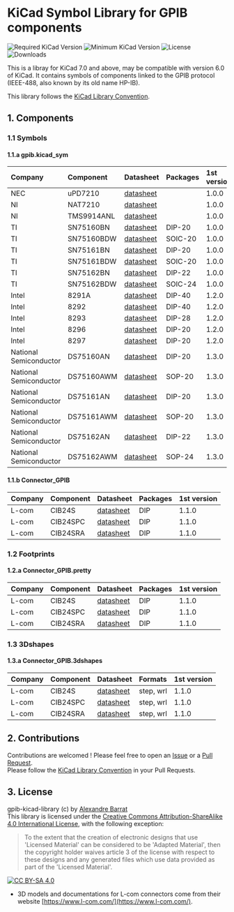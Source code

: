 # KiCad Symbol Library for GPIB components

![Required KiCad Version](https://img.shields.io/badge/kicad-%3E%3D7.0-success)
![Minimum KiCad Version](https://img.shields.io/badge/kicad-=6.0-orange)
![License](https://img.shields.io/github/license/alba0404/gpib-kicad-library)
![Downloads](https://img.shields.io/github/downloads/alba0404/gpib-kicad-library/total)

This is a libray for KiCad 7.0 and above, may be compatible with version 6.0 of KiCad.
It contains symbols of components linked to the GPIB protocol (IEEE-488, also known by its old name HP-IB).

This library follows the [KiCad Library Convention](https://klc.kicad.org/).


## 1. Components
### 1.1 Symbols
#### 1.1.a gpib.kicad_sym
|Company|Component|Datasheet|Packages| 1st version |
|:------|:--------|:--------|:-------|:------------|
| NEC   | uPD7210 | [datasheet](https://z3d9b7u8.stackpathcdn.com/pdf-down/U/P/D/UPD7210_NEC.pdf) | | 1.0.0 |
| NI    | NAT7210 | [datasheet](https://docs-be.ni.com/bundle/nat7210-4882chip-specs/raw/resource/enus/372012d.pdf) | | 1.0.0 |
| NI    | TMS9914ANL | [datasheet](http://www.bitsavers.org/components/ti/TMS9900/TMS9914A_General_Purpose_Interface_Bus_Controller_Data_Manual_Dec82.pdf) | | 1.0.0 |
| TI    | SN75160BN | [datasheet](https://www.ti.com/lit/ds/symlink/sn75160b.pdf) | DIP-20 | 1.0.0 |
| TI    | SN75160BDW | [datasheet](https://www.ti.com/lit/ds/symlink/sn75160b.pdf) | SOIC-20 | 1.0.0 |
| TI    | SN75161BN | [datasheet](https://www.ti.com/lit/ds/symlink/sn75161b.pdf) | DIP-20 | 1.0.0 |
| TI    | SN75161BDW | [datasheet](https://www.ti.com/lit/ds/symlink/sn75161b.pdf) | SOIC-20 | 1.0.0 |
| TI    | SN75162BN | [datasheet](https://www.ti.com/lit/ds/symlink/sn75162b.pdf) | DIP-22 | 1.0.0 |
| TI    | SN75162BDW | [datasheet](https://www.ti.com/lit/ds/symlink/sn75162b.pdf) | SOIC-24 | 1.0.0 |
| Intel | 8291A | [datasheet](https://w140.com/tekwiki/images/5/57/I8291A.pdf) | DIP-40 | 1.2.0 |
| Intel | 8292 | [datasheet](http://www.emuverse.ru/downloads/datasheets/other/intel/8292.pdf) | DIP-40 | 1.2.0 |
| Intel | 8293 | [datasheet](http://www.emuverse.ru/downloads/datasheets/other/intel/8293.pdf) | DIP-28 | 1.2.0 |
| Intel | 8296 | [datasheet](https://datasheet.datasheetarchive.com/originals/scans/Scans-004/Scans-0098874.pdf) | DIP-20 | 1.2.0 |
| Intel | 8297 | [datasheet](https://datasheet.datasheetarchive.com/originals/scans/Scans-004/Scans-0098874.pdf) | DIP-20 | 1.2.0 |
| National Semiconductor | DS75160AN | [datasheet](https://datasheets.alba0404.fr/data/GPIB/DS75160A.pdf) | DIP-20 | 1.3.0 |
| National Semiconductor | DS75160AWM | [datasheet](https://datasheets.alba0404.fr/data/GPIB/DS75160A.pdf) | SOP-20 | 1.3.0 |
| National Semiconductor | DS75161AN | [datasheet](https://datasheets.alba0404.fr/data/GPIB/DS75161A.pdf) | DIP-20 | 1.3.0 |
| National Semiconductor | DS75161AWM | [datasheet](https://datasheets.alba0404.fr/data/GPIB/DS75161A.pdf) | SOP-20 | 1.3.0 |
| National Semiconductor | DS75162AN | [datasheet](https://datasheets.alba0404.fr/data/GPIB/DS75162A.pdf) | DIP-22 | 1.3.0 |
| National Semiconductor | DS75162AWM | [datasheet](https://datasheets.alba0404.fr/data/GPIB/DS75162A.pdf) | SOP-24 | 1.3.0 |

#### 1.1.b Connector_GPIB
|Company|Component|Datasheet|Packages| 1st version |
|:------|:--------|:--------|:-------|:------------|
| L-com | CIB24S  | [datasheet](https://www.l-com.com/Images/Downloadables/2D/CIB24S_2D.pdf) | DIP | 1.1.0 |
| L-com | CIB24SPC | [datasheet](https://www.l-com.com/Images/Downloadables/2D/CIB24SPC_2D.pdf) | DIP | 1.1.0 |
| L-com | CIB24SRA | [datasheet](https://www.l-com.com/Images/Downloadables/2D/CIB24SRA_2D.pdf) | DIP | 1.1.0 |

### 1.2 Footprints
#### 1.2.a Connector_GPIB.pretty
|Company|Component|Datasheet|Packages| 1st version |
|:------|:--------|:--------|:-------|:------------|
| L-com | CIB24S  | [datasheet](https://www.l-com.com/Images/Downloadables/2D/CIB24S_2D.pdf) | DIP | 1.1.0 |
| L-com | CIB24SPC | [datasheet](https://www.l-com.com/Images/Downloadables/2D/CIB24SPC_2D.pdf) | DIP | 1.1.0 |
| L-com | CIB24SRA | [datasheet](https://www.l-com.com/Images/Downloadables/2D/CIB24SRA_2D.pdf) | DIP | 1.1.0 |

### 1.3 3Dshapes
#### 1.3.a Connector_GPIB.3dshapes
|Company|Component|Datasheet|Formats| 1st version |
|:------|:--------|:--------|:-------|:-----------|
| L-com | CIB24S  | [datasheet](https://www.l-com.com/Images/Downloadables/2D/CIB24S_2D.pdf) | step, wrl | 1.1.0 |
| L-com | CIB24SPC | [datasheet](https://www.l-com.com/Images/Downloadables/2D/CIB24SPC_2D.pdf) | step, wrl | 1.1.0 |
| L-com | CIB24SRA | [datasheet](https://www.l-com.com/Images/Downloadables/2D/CIB24SRA_2D.pdf) | step, wrl | 1.1.0 |


## 2. Contributions
Contributions are welcomed ! Please feel free to open an [Issue](https://github.com/Alba0404/gpib-kicad-library/issues) or a [Pull Request](https://github.com/Alba0404/gpib-kicad-library/pulls).  
Please follow the [KiCad Library Convention](https://klc.kicad.org/) in your Pull Requests.


## 3. License
gpib-kicad-library (c) by [Alexandre Barrat](https://github.com/Alba0404)  
This library is licensed under the [Creative Commons Attribution-ShareAlike 4.0 International License](https://creativecommons.org/licenses/by-sa/4.0/legalcode), with the following exception:
> To the extent that the creation of electronic designs that use 'Licensed Material' can be considered to be 'Adapted Material', then the copyright holder waives article 3 of the license with respect to these designs and any generated files which use data provided as part of the 'Licensed Material'.

[![CC BY-SA 4.0](https://mirrors.creativecommons.org/presskit/buttons/88x31/svg/by-sa.svg)](https://creativecommons.org/licenses/by-sa/4.0/legalcode)

* 3D models and documentations for L-com connectors come from their website [https://www.l-com.com/](https://www.l-com.com/).

